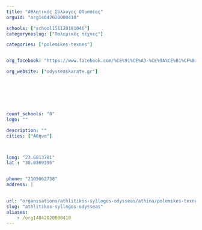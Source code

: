 ```yaml
---
title: "Αθλητικός Σύλλογος Οδυσσέας"
orguid: "org14042020000410"

schools: ["school151120181046"]
categorynoslug: ["Πολεμικές τέχνες"]

categories: ["polemikes-texnes"]


org_facebook: "https://www.facebook.com/%CE%91%CE%A3-%CE%9A%CE%B1%CF%81%CE%AC%CF%84%CE%B5-%CE%9F%CE%94%CE%A5%CE%A3%CE%A3%CE%95%CE%91%CE%A3-Karate-Club-ODYSSEAS-167082360055360/"

org_website: ["odysseaskarate.gr"]







count_schools: "0"
logo: ""

description: ""
cities: ["Αθήνα"]



long: "23.6813781"
lat : "38.0369395"


phone: "2105062738"
address: |
    

url: "organisations/athlitikos-syllogos-odysseas/athina/polemikes-texnes"
slug: "athlitikos-syllogos-odysseas"
aliases:
    - /org14042020000410
---
```



